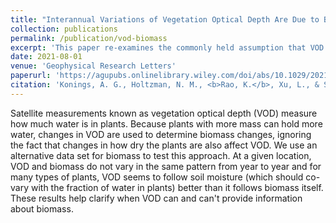 ```yaml
---
title: "Interannual Variations of Vegetation Optical Depth Are Due to Both Water Stress and Biomass Changes"
collection: publications
permalink: /publication/vod-biomass
excerpt: 'This paper re-examines the commonly held assumption that VOD interannual variations are proportional to interannual variations in biomass, and shows that the assumption for the most part, is invalid.'
date: 2021-08-01
venue: 'Geophysical Research Letters'
paperurl: 'https://agupubs.onlinelibrary.wiley.com/doi/abs/10.1029/2021GL095267'
citation: 'Konings, A. G., Holtzman, N. M., <b>Rao, K.</b>, Xu, L., & Saatchi, S. S. (2021). Interannual Variations of Vegetation Optical Depth are Due to Both Water Stress and Biomass Changes. <i>Geophysical Research Letters</i>, 48(16), e2021GL095267. https://doi.org/10.1029/2021gl095267'
---
```


Satellite measurements known as vegetation optical depth (VOD) measure how much water is in plants. Because plants with more mass can hold more water, changes in VOD are used to determine biomass changes, ignoring the fact that changes in how dry the plants are also affect VOD. We use an alternative data set for biomass to test this approach. At a given location, VOD and biomass do not vary in the same pattern from year to year and for many types of plants, VOD seems to follow soil moisture (which should co-vary with the fraction of water in plants) better than it follows biomass itself. These results help clarify when VOD can and can't provide information about biomass.
